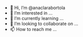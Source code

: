 - 👋 Hi, I’m @anaclarabortola
- 👀 I’m interested in ...
- 🌱 I’m currently learning ...
- 💞️ I’m looking to collaborate on ...
- 📫 How to reach me ...

<!---
anaclarabortola/anaclarabortola is a ✨ special ✨ repository because its `README.md` (this file) appears on your GitHub profile.
You can click the Preview link to take a look at your changes.
--->
